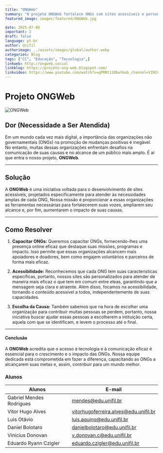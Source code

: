 ```yaml
---
title: "ONGWeb"
summary: "O projeto ONGWeb fortalece ONGs com sites acessíveis e personalizados, destacando suas missões e promovendo escolhas conscientes."
featured_image: images/featured/ONGWeb.jpg

date: 2025-07-08
important: 3
draft: false
language: pt-br
author: Unifil
authorimage: ../assets/images/global/author.webp
categories: Blog
tags: ["CC", "Educação", "Tecnologia",] 
linkweb: http://ongweb.social
linkblog: https://projeto-ong-web.blogspot.com/
linkvideo: https://www.youtube.com/watch?v=qPRRt110bwY&ab_channel=VINICIUSDONOVANCORREASILVA
---
```


# Projeto ONGWeb

![ONGWeb](http://ongweb.social/icon_ONGWeb.png "ONGWeb") 

## Dor (Necessidade a Ser Atendida)
Em um mundo cada vez mais digital, a importância das organizações não governamentais (ONGs) na promoção de mudanças positivas é inegável. No entanto, muitas dessas organizações enfrentam desafios na comunicação de suas causas e no alcance de um público mais amplo. É aí que entra o nosso projeto, __ONGWeb__.
***

## Solução
A __ONGWeb__ é uma iniciativa voltada para o desenvolvimento de sites acessíveis, projetados especificamente para atender às necessidades amplas de cada ONG, Nossa missão é proporcionar a essas organizações as ferramentas necessárias para fortalecerem suas vozes, ampliarem seu alcance e, por fim, aumentarem o impacto de suas causas.
***

## Como Resolver

1. **Capacitar ONGs:** Queremos capacitar ONGs, fornecendo-lhes uma presença online eficaz que destaque suas missões, programas e impacto. Isso permite que essas organizações alcancem mais apoiadores e doadores, bem como engajem voluntários e parceiros de forma mais eficaz.

2. **Acessibilidade:** Reconhecemos que cada ONG tem suas caracteristicas especificas, portanto, nossos sites são personalizados para atender de maneira mais eficaz o que tem em comum entre eleas, garantindo que a mensagem seja clara e atraente. Além disso, focamos na acessibilidade, tornando o conteúdo acessível a todos, independentemente de suas capacidades.

3.  **Escolha da Causa:** Também sabemos que na hora de escolher uma organização para contribuir muitas pessoas se perdem, portanto, nossa iniciativa buscar ajudar essas pessoas a escolherem a intituição certa, aquela com que se identificam, e levem o processo até o final.
***
#### Conclusão
A __ONGWeb__ acredita que o acesso à tecnologia e à comunicação eficaz é essencial para o crescimento e o impacto das ONGs. Nossa equipe dedicada está comprometida em fazer a diferença, capacitando as ONGs a alcançarem suas metas e, assim, contribuir para um mundo melhor.

### Alunos

| Alunos | E-mail |
| ------ | ------ |
| Gabriel Mendes Rodrigues | mendes@edu.unifil.br |
| Vitor Hugo Alves | vitorhugoferreira.alves@edu.unifil.br |
| Luis Otávio | luis.aquino@edu.unifil.br |
| Daniel Bolotaro | danielbolotaro@edu.unifil.br |
| Vinicius Donovan | v.donovan.c@edu.unifil.br |
| Eduardo Ryann Czigler | eduardo.czigler@edu.unifil.br |
